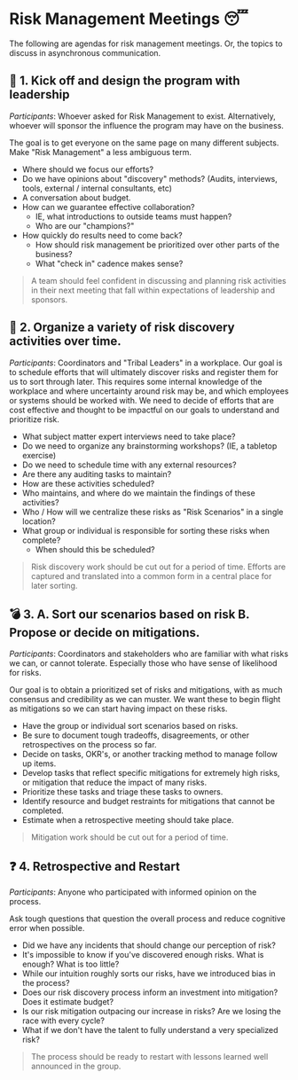 #  Risk Management Meetings :sleeping:
The following are agendas for risk management meetings. Or, the topics to discuss in asynchronous communication.

## :rocket: 1. Kick off and design the program with leadership
*Participants*: Whoever asked for Risk Management to exist. Alternatively, whoever will sponsor the influence the program may have on the business.

The goal is to get everyone on the same page on many different subjects. Make "Risk Management" a less ambiguous term.

- Where should we focus our efforts?
- Do we have opinions about "discovery" methods? (Audits, interviews, tools, external / internal consultants, etc)
- A conversation about budget.
- How can we guarantee effective collaboration?
  - IE, what introductions to outside teams must happen?
  - Who are our "champions?"  
- How quickly do results need to come back?
  - How should risk management be prioritized over other parts of the business?
  - What "check in" cadence makes sense?

> A team should feel confident in discussing and planning risk activities in their next meeting that fall within expectations of leadership and sponsors.

## :calendar: 2. Organize a variety of risk discovery activities over time.
*Participants*: Coordinators and "Tribal Leaders" in a workplace.
Our goal is to schedule efforts that will ultimately discover risks and register them for us to sort through later. This requires some internal knowledge of the workplace and where uncertainty around risk may be, and which employees or systems should be worked with. We need to decide of efforts that are cost effective and thought to be impactful on our goals to understand and prioritize risk.

- What subject matter expert interviews need to take place?
- Do we need to organize any brainstorming workshops? (IE, a tabletop exercise)
- Do we need to schedule time with any external resources?
- Are there any auditing tasks to maintain?
- How are these activities scheduled?
- Who maintains, and where do we maintain the findings of these activities?
- Who / How will we centralize these risks as "Risk Scenarios" in a single location?
- What group or individual is responsible for sorting these risks when complete?
  - When should this be scheduled?

> Risk discovery work should be cut out for a period of time. Efforts are captured and translated into a common form in a central place for later sorting.

## :bomb: 3. A. Sort our scenarios based on risk B. Propose or decide on mitigations.
*Participants*: Coordinators and stakeholders who are familiar with what risks we can, or cannot tolerate. Especially those who have sense of likelihood for risks.

Our goal is to obtain a prioritized set of risks and mitigations, with as much consensus and credibility as we can muster. We want these to begin flight as mitigations so we can start having impact on these risks.

- Have the group or individual sort scenarios based on risks.
- Be sure to document tough tradeoffs, disagreements, or other retrospectives on the process so far.
- Decide on tasks, OKR's, or another tracking method to manage follow up items.
- Develop tasks that reflect specific mitigations for extremely high risks, or mitigation that reduce the impact of many risks.
- Prioritize these tasks and triage these tasks to owners.
- Identify resource and budget restraints for mitigations that cannot be completed.
- Estimate when a retrospective meeting should take place.

> Mitigation work should be cut out for a period of time.

## :question: 4. Retrospective and Restart
*Participants*: Anyone who participated with informed opinion on the process.

Ask tough questions that question the overall process and reduce cognitive error when possible.

- Did we have any incidents that should change our perception of risk?
- It's impossible to know if you've discovered enough risks. What is enough? What is too little?
- While our intuition roughly sorts our risks, have we introduced bias in the process?
- Does our risk discovery process inform an investment into mitigation? Does it estimate budget?
- Is our risk mitigation outpacing our increase in risks? Are we losing the race with every cycle?
- What if we don't have the talent to fully understand a very specialized risk?

> The process should be ready to restart with lessons learned well announced in the group.

